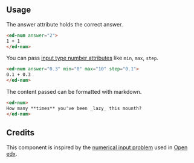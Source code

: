 ## Usage

The answer attribute holds the correct answer.

```html
<ed-num answer="2">
1 + 1
</ed-num>
```

You can pass [input type number attributes](https://developer.mozilla.org/en-US/docs/Web/HTML/Element/input/number#additional_attributes) like `min`, `max`, `step`.

```html
<ed-num answer="0.3" min="0" max="10" step="0.1">
0.1 + 0.3
</ed-num>
```

The content passed can be formatted with markdown.

```html
<ed-num>
How many **times** you've been _lazy_ this mounth?
</ed-num>
```

## Credits

This component is inspired by the [numerical input problem](https://edx.readthedocs.io/projects/open-edx-building-and-running-a-course/en/latest/exercises_tools/numerical_input.html#numerical-input-problem-olx-reference) used in [Open edx](https://edx.readthedocs.io/projects/open-edx-building-and-running-a-course/en/latest/index.html).
